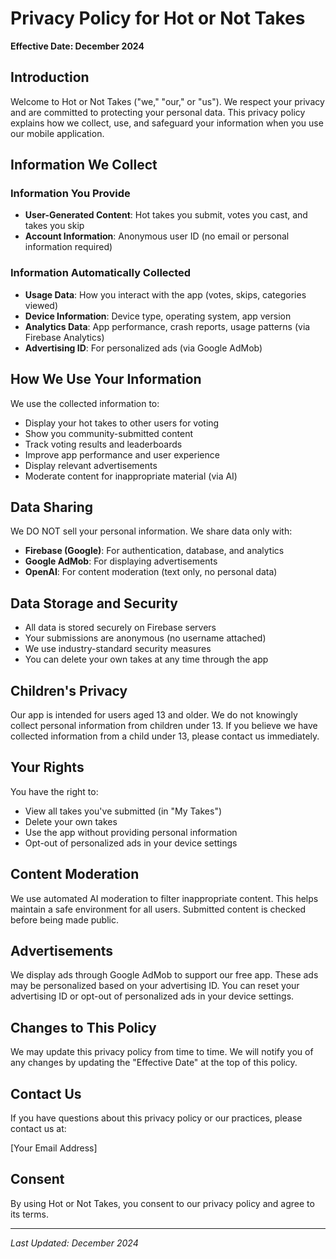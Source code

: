 # Privacy Policy for Hot or Not Takes

**Effective Date: December 2024**

## Introduction

Welcome to Hot or Not Takes ("we," "our," or "us"). We respect your privacy and are committed to protecting your personal data. This privacy policy explains how we collect, use, and safeguard your information when you use our mobile application.

## Information We Collect

### Information You Provide
- **User-Generated Content**: Hot takes you submit, votes you cast, and takes you skip
- **Account Information**: Anonymous user ID (no email or personal information required)

### Information Automatically Collected
- **Usage Data**: How you interact with the app (votes, skips, categories viewed)
- **Device Information**: Device type, operating system, app version
- **Analytics Data**: App performance, crash reports, usage patterns (via Firebase Analytics)
- **Advertising ID**: For personalized ads (via Google AdMob)

## How We Use Your Information

We use the collected information to:
- Display your hot takes to other users for voting
- Show you community-submitted content
- Track voting results and leaderboards
- Improve app performance and user experience
- Display relevant advertisements
- Moderate content for inappropriate material (via AI)

## Data Sharing

We DO NOT sell your personal information. We share data only with:
- **Firebase (Google)**: For authentication, database, and analytics
- **Google AdMob**: For displaying advertisements
- **OpenAI**: For content moderation (text only, no personal data)

## Data Storage and Security

- All data is stored securely on Firebase servers
- Your submissions are anonymous (no username attached)
- We use industry-standard security measures
- You can delete your own takes at any time through the app

## Children's Privacy

Our app is intended for users aged 13 and older. We do not knowingly collect personal information from children under 13. If you believe we have collected information from a child under 13, please contact us immediately.

## Your Rights

You have the right to:
- View all takes you've submitted (in "My Takes")
- Delete your own takes
- Use the app without providing personal information
- Opt-out of personalized ads in your device settings

## Content Moderation

We use automated AI moderation to filter inappropriate content. This helps maintain a safe environment for all users. Submitted content is checked before being made public.

## Advertisements

We display ads through Google AdMob to support our free app. These ads may be personalized based on your advertising ID. You can reset your advertising ID or opt-out of personalized ads in your device settings.

## Changes to This Policy

We may update this privacy policy from time to time. We will notify you of any changes by updating the "Effective Date" at the top of this policy.

## Contact Us

If you have questions about this privacy policy or our practices, please contact us at:

[Your Email Address]

## Consent

By using Hot or Not Takes, you consent to our privacy policy and agree to its terms.

---

*Last Updated: December 2024*